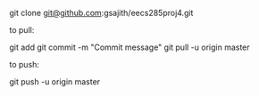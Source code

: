 git clone git@github.com:gsajith/eecs285proj4.git

to pull:

git add <file names>
git commit -m "Commit message"
git pull -u origin master

to push:

git push -u origin master
